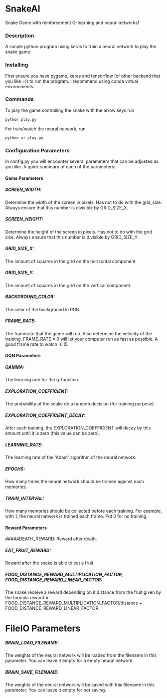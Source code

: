 # SnakeAI
Snake Game with reinforcement Q-learning and neural networks!

### Description
 A simple python program using keras to train a neural network to play the snake game.

### Installing
 First ensure you have pygame, keras and tensorflow (or other backend that you like =)) to run the program. I recommend using conda virtual environments.

### Commands
To play the game controlling the snake with the arrow keys run
 ```console
 python play.py
 ```
 For train/watch the neural network, run
 ```console
 python ai_play.py
 ```
### Configuration Parameters
In config.py you will encounter several parameters that can be adjusted as you like. A quick summary of each of the parameters:

#### Game Parameters

##### SCREEN_WIDTH:
Determine the width of the screen in pixels. Has not to do with the grid_size. Always ensure that this number is divisible by GRID_SIZE_X.

##### SCREEN_HEIGHT:
Determine the height of the screen in pixels. Has not to do with the grid size. Always ensure that this number is divisible by GRID_SIZE_Y.

##### GRID_SIZE_X:
The amount of squares in the grid on the horizontal component.

##### GRID_SIZE_Y:
The amount of squares in the grid on the vertical component.

##### BACKGROUND_COLOR:
The color of the background in RGB.

##### FRAME_RATE:
The framerate that the game will run. Also determine the velocity of the training. FRAME_RATE = 0 will let your computer run as fast as possible. A good frame rate to watch is 15.

#### DQN Parameters

##### GAMMA:
The learning rate for the q-function.

##### EXPLORATION_COEFFICIENT:
The probability of the snake do a random decision (for training purpose).

##### EXPLORATION_COEFFICIENT_DECAY:
After each training, the EXPLORATION_COEFFICIENT will decay by this amount until it is zero (this value can be zero).

##### LEARNING_RATE:
The learning rate of the 'Adam' algorithm of the neural network.

##### EPOCHS:
How many times the neural network should be trained against each memories.

##### TRAIN_INTERVAL:
How many memories should be collected before each training. For example, with 1, the neural network is trained each frame. Put 0 for no training.

#### Reward Parameters

#####DEATH_REWARD:
Reward after death.

##### EAT_FRUIT_REWARD:
Reward after the snake is able to eat a fruit.

##### FOOD_DISTANCE_REWARD_MULTIPLICATION_FACTOR, FOOD_DISTANCE_REWARD_LINEAR_FACTOR:
The snake receive a reward depending on it distance from the fruit given by the formula reward = FOOD_DISTANCE_REWARD_MULTIPLICATION_FACTOR/distance + FOOD_DISTANCE_REWARD_LINEAR_FACTOR.

# FileIO Parameters

##### BRAIN_LOAD_FILENAME:
The weights of the neural network will be loaded from the filename in this parameter. You can leave it empty for a empty neural network.

##### BRAIN_SAVE_FILENAME:
The weights of the neural network will be saved with this filename in this parameter. You can leave it empty for not saving.
